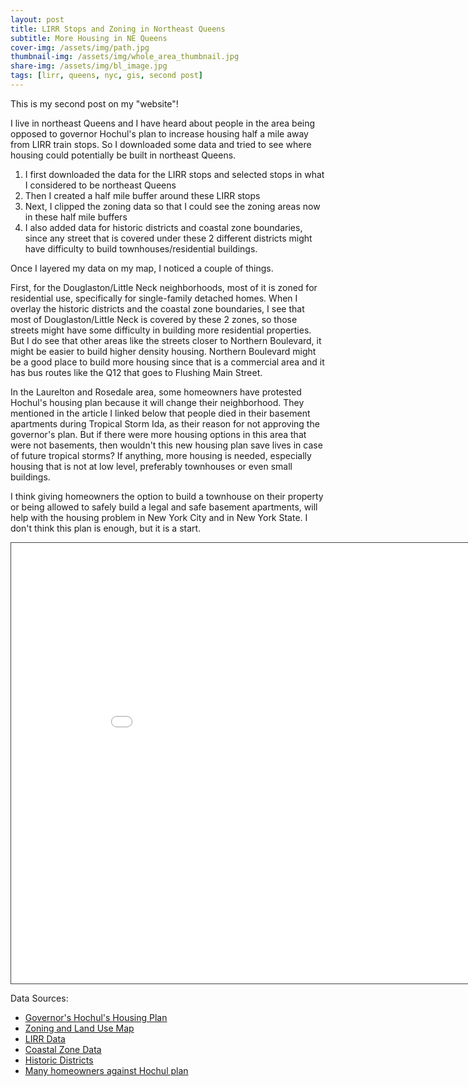 ```yaml
---
layout: post
title: LIRR Stops and Zoning in Northeast Queens
subtitle: More Housing in NE Queens
cover-img: /assets/img/path.jpg
thumbnail-img: /assets/img/whole_area_thumbnail.jpg
share-img: /assets/img/bl_image.jpg
tags: [lirr, queens, nyc, gis, second post]
---
```

This is my second post on my "website"!

I live in northeast Queens and I have heard about people in the area being opposed to governor Hochul's plan to increase housing half a mile away from LIRR train stops. So I downloaded some data and tried to see where housing could potentially be built in northeast Queens. 

1. I first downloaded the data for the LIRR stops and selected stops in what I considered to be northeast Queens
2. Then I created a half mile buffer around these LIRR stops
3. Next, I clipped the zoning data so that I could see the zoning areas now in these half mile buffers
4. I also added data for historic districts and coastal zone boundaries, since any street that is covered under these 2 different districts might have difficulty to build townhouses/residential buildings.

Once I layered my data on my map, I noticed a couple of things.

First, for the Douglaston/Little Neck neighborhoods, most of it is zoned for residential use, specifically for single-family detached homes. When I overlay the historic districts and the coastal zone boundaries, I see that most of Douglaston/Little Neck is covered by these 2 zones, so those streets might have some difficulty in building more residential properties. But I do see that other areas like the streets closer to Northern Boulevard, it might be easier to build higher density housing. Northern Boulevard might be a good place to build more housing since that is a commercial area and it has bus routes like the Q12 that goes to Flushing Main Street. 

In the Laurelton and Rosedale area, some homeowners have protested Hochul's housing plan because it will change their neighborhood. They mentioned in the article I linked below that people died in their basement apartments during Tropical Storm Ida, as their reason for not approving the governor's plan. But if there were more housing options in this area that were not basements, then wouldn't this new housing plan save lives in case of future tropical storms? If anything, more housing is needed, especially housing that is not at low level, preferably townhouses or even small buildings. 

I think giving homeowners the option to build a townhouse on their property or being allowed to safely build a legal and safe basement apartments, will help with the housing problem in New York City and in New York State. I don't think this plan is enough, but it is a start. 


<iframe src="/LIRR_NE_Queens.html" height="705px" width="920px" style="border: 1px solid #464646;" allowfullscreen="" allow="autoplay"> </iframe>

Data Sources:
* [Governor's Hochul's Housing Plan](https://www.governor.ny.gov/programs/new-york-housing-compact)
* [Zoning and Land Use Map](https://zola.planning.nyc.gov/)
* [LIRR Data](https://data.ny.gov/Transportation/Long-Island-Railroad-Map/jbqr-kiev)
* [Coastal Zone Data](https://www.nyc.gov/site/planning/data-maps/open-data/dwn-wrp.page)
* [Historic Districts](https://data.cityofnewyork.us/Housing-Development/Historic-Districts/xbvj-gfnw)
* [Many homeowners against Hochul plan](https://www.qchron.com/editions/queenswide/many-homeowners-against-hochul-plan/article_412b484f-890e-598a-b7f1-bdfa98350798.html)


